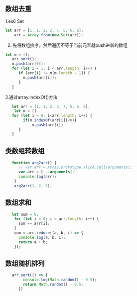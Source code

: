 ## 数组去重
1.es6 Set
``` js
let arr = [1, 1, 2, 2, 7, 5, 6, 6];
    arr = Array.from(new Set(arr));
``` 
2. 先将数组排序，然后遍历不等于当前元素就push进新的数组
``` js
let m = [];
   arr.sort();
   m.push(arr[0]);
   for (let i = 1; i < arr.length; i++) {
      if (arr[i] != m[m.length - 1]) {
        m.push(arr[i]);
      }
   }
```
3.通过array.indexOf()方法
``` js
   let arr = [1, 1, 2, 2, 7, 5, 6, 6];
	let m = []
   for (let i = 0; i<arr.length; i++) {
		if(m.indexOf(arr[i])<0){
			m.push(arr[i])
      }
   }
``` 
## 类数组转数组
``` js 
   function arg2arr() {
      // var arr = Array.prototype.slice.call(arguments);
      var arr = [...arguments];
      console.log(arr);
    }
    arg2arr(1, 2, 3);
```
## 数组求和
``` js 
   let sum = 0;
    for (let i = 0; i < arr.length; i++) {
      sum += arr[i];
    }
    sum = arr.reduce((a, b, i) => {
      console.log(a, b, i);
      return a + b;
    });
```
## 数组随机排列
``` js 
   arr.sort(() => {
        console.log(Math.random() - 0.5);
        return Math.random() - 0.5;
      })
```
